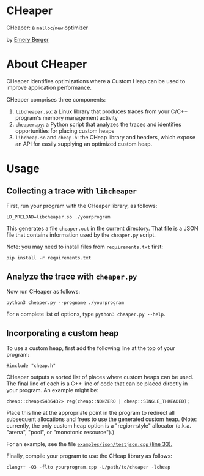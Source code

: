 # CHeaper

CHeaper: a `malloc`/`new` optimizer

by [Emery Berger](https://emeryberger.com)

# About CHeaper

CHeaper identifies optimizations where a Custom Heap can be used to improve application performance.

CHeaper comprises three components:

1. `libcheaper.so`: a Linux library that produces traces from your C/C++ program's memory management activity
1. `cheaper.py`: a Python script that analyzes the traces and identifies opportunities for placing custom heaps
1. `libcheap.so` and `cheap.h`: the CHeap library and headers, which expose an API for easily supplying an optimized custom heap. 

# Usage

## Collecting a trace with `libcheaper`

First, run your program with the CHeaper library, as follows:

    LD_PRELOAD=libcheaper.so ./yourprogram

This generates a file `cheaper.out` in the current directory. That file is a JSON file that contains information used by the `cheaper.py` script.

Note: you may need to install files from `requirements.txt` first:

    pip install -r requirements.txt

## Analyze the trace with `cheaper.py`

Now run CHeaper as follows:

    python3 cheaper.py --progname ./yourprogram

For a complete list of options, type `python3 cheaper.py --help`.

## Incorporating a custom heap

To use a custom heap, first add the following line at the top of your program:

    #include "cheap.h"
    
CHeaper outputs a sorted list of places where custom heaps can be
used. The final line of each is a C++ line of code that can be placed
directly in your program.  An example might be:

    cheap::cheap<5436432> reg(cheap::NONZERO | cheap::SINGLE_THREADED);

Place this line at the appropriate point in the program to redirect
all subsequent allocations and frees to use the generated custom
heap. (Note: currently, the only custom heap option is a "region-style"
allocator (a.k.a. "arena", "pool", or "monotonic resource").)

For an example, see the file [`examples/json/testjson.cpp` (line 33).](https://github.com/emeryberger/cheaper/blob/main/examples/json/testjson.cpp#L33)

Finally, compile your program to use the CHeap library as follows:

    clang++ -O3 -flto yourprogram.cpp -L/path/to/cheaper -lcheap


